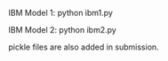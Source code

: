 IBM Model 1:
python ibm1.py

IBM Model 2:
python ibm2.py

pickle files are also added in submission.